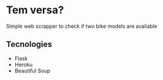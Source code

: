 # Tem versa?
Simple web scrapper to check if two bike models are avaliable

## Tecnologies
- Flask
- Heroku 
- Beautiful Soup

